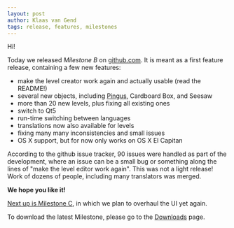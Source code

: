 ```yaml
---
layout: post
author: Klaas van Gend
tags: release, features, milestones
---
```


Hi!

Today we released _Milestone B_ on [github.com](github.com). It is meant as a first feature release, containing a few new features:

 * make the level creator work again and actually usable (read the README!)
 * several new objects, including [Pingus](/blog/2015/12/26/new-object-pingus), Cardboard Box, and Seesaw
 * more than 20 new levels, plus fixing all existing ones
 * switch to Qt5
 * run-time switching between languages
 * translations now also available for levels
 * fixing many many inconsistencies and small issues
 * OS X support, but for now only works on OS X El Capitan

According to the github issue tracker, 90 issues were handled as part of the development, where an issue can be a small bug or something along the lines of "make the level editor work again".
This was not a light release! Work of dozens of people, including many translators was merged.


**We hope you like it!**


[Next up is Milestone C](https://github.com/the-butterfly-effect/tbe/milestones/), in which we plan to overhaul the UI yet again.

To download the latest Milestone, please go to the [Downloads](/#download) page. 
